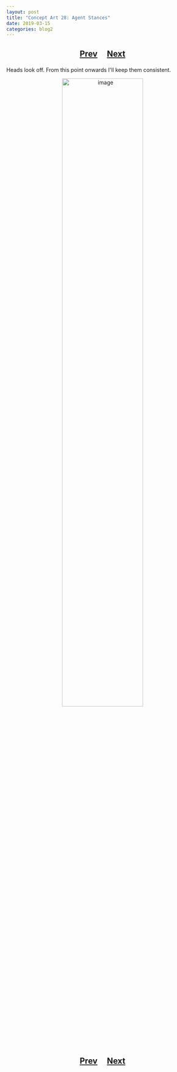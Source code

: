 ```yaml
---
layout: post
title: "Concept Art 28: Agent Stances"
date: 2019-03-15
categories: blog2
---
```


<h2>
  <p style="text-align:center;">
    <a href="/wingsofthechorus/archive/2019/03/14/conceptart27">Prev</a>
    &nbsp;&nbsp;&nbsp;
    <a href="/wingsofthechorus/archive/2019/03/15/conceptart29">Next</a>
  </p>
</h2>

Heads look off. From this point onwards I'll keep them consistent.

<p style="text-align:center;">
  <img src="/wingsofthechorus/images/conceptart/ca28.png" width="65%" alt="image"/>
</p>

<h2>
  <p style="text-align:center;">
    <a href="/wingsofthechorus/archive/2019/03/14/conceptart27">Prev</a>
    &nbsp;&nbsp;&nbsp;
    <a href="/wingsofthechorus/archive/2019/03/15/conceptart29">Next</a>
  </p>
</h2>
